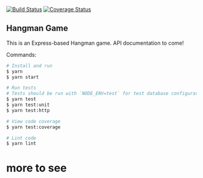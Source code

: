 [![Build Status](https://travis-ci.org/camlegleiter/hangman.svg?branch=master)](https://travis-ci.org/camlegleiter/hangman)
[![Coverage Status](https://coveralls.io/repos/github/camlegleiter/hangman/badge.svg?branch=master)](https://coveralls.io/github/camlegleiter/hangman?branch=master)

## Hangman Game

This is an Express-based Hangman game. API documentation to come!

Commands:
```bash
# Install and run
$ yarn
$ yarn start

# Run tests
# Tests should be run with `NODE_ENV=test` for test database configuration
$ yarn test
$ yarn test:unit
$ yarn test:http

# View code coverage
$ yarn test:coverage

# Lint code
$ yarn lint
```

# more to see
